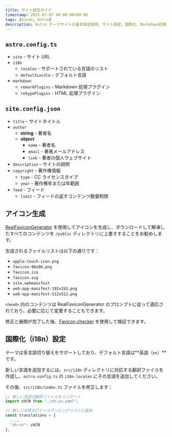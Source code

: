 ```yaml
---
title: サイト設定ガイド
timestamp: 2025-07-07 00:00:00+00:00
tags: [Guide, Astro]
description: Astro テーマサイトの基本設定説明、サイト設定、国際化、Markdown処理などのコア設定項目をカバー。
---
```


## `astro.config.ts`

- `site` - サイト URL
- `i18n`
    - `locales` - サポートされている言語のリスト
    - `defaultLocale` - デフォルト言語
- `markdown`
    - `remarkPlugins` - Markdown 処理プラグイン
    - `rehypePlugins` - HTML 処理プラグイン

## `site.config.json`

- `title` - サイトタイトル
- `author`
    - **string** - 著者名
    - **object**
        - `name` - 著者名
        - `email` - 著者メールアドレス
        - `link` - 著者の個人ウェブサイト
- `description` - サイトの説明
- `copyright` - 著作権情報
    - `type` - CC ライセンスタイプ
    - `year` - 著作権年または年範囲
- `feed` - フィード
    - `limit` - フィードの返すコンテンツ数量制限

## アイコン生成

[RealFaviconGenerator](https://realfavicongenerator.net/) を使用してアイコンを生成し、ダウンロードして解凍したすべてのコンテンツを `/public` ディレクトリに上書きすることをお勧めします。

生成されるファイルリストは以下の通りです：

- `apple-touch-icon.png`
- `favicon-96x96.png`
- `favicon.ico`
- `favicon.svg`
- `site.webmanifest`
- `web-app-manifest-192x192.png`
- `web-app-manifest-512x512.png`

`<head>` 内のコンテンツは RealFaviconGenerator のプロンプトに従って適応されており、必要に応じて変更することもできます。

修正と展開が完了した後、[Favicon checker](https://realfavicongenerator.net/favicon-checker) を使用して検証できます。

## 国際化（i18n）設定

テーマは多言語切り替えをサポートしており、デフォルト言語は**英語（`en`）**です。

新しい言語を追加するには、`src/i18n` ディレクトリに対応する翻訳ファイルを作成し、`astro.config.ts` の `i18n.locales` にその言語を追加してください。

その後、`src/i18n/index.ts` ファイルを修正します：

```ts
// 新しい言語の翻訳ファイルをインポート
import zhCN from "./zh-cn.yaml";

// 新しい言語をロケールマッピングリストに追加
const translations = { 
  ...,
  "zh-cn": zhCN
};
```
